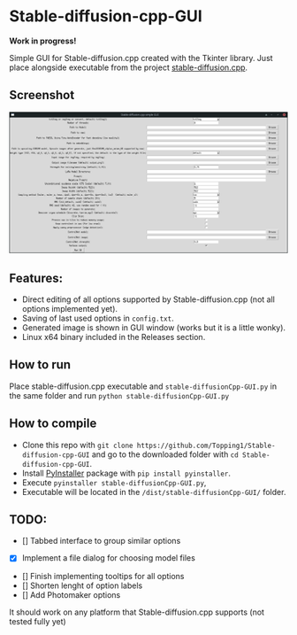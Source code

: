 # Stable-diffusion-cpp-GUI
**Work in progress!**

Simple GUI for Stable-diffusion.cpp created with the Tkinter library. Just place alongside executable from the project [stable-diffusion.cpp](https://github.com/leejet/stable-diffusion.cpp).

## Screenshot

![stable-diffusion-cpp-GUI program window](screen.png)

## Features:
- Direct editing of all options supported by Stable-diffusion.cpp (not all options implemented yet).
- Saving of last used options in `config.txt`.
- Generated image is shown in GUI window (works but it is a little wonky).
- Linux x64 binary included in the Releases section.

## How to run
Place stable-diffusion.cpp executable and `stable-diffusionCpp-GUI.py` in the same folder and run `python stable-diffusionCpp-GUI.py`

## How to compile
- Clone this repo with `git clone https://github.com/Topping1/Stable-diffusion-cpp-GUI` and go to the downloaded folder with `cd Stable-diffusion-cpp-GUI`.
- Install [PyInstaller](https://pypi.org/project/pyinstaller/) package with `pip install pyinstaller`.
- Execute `pyinstaller stable-diffusionCpp-GUI.py`,
- Executable will be located in the `/dist/stable-diffusionCpp-GUI/` folder.

## TODO:
- [] Tabbed interface to group similar options
- [x] Implement a file dialog for choosing model files
- [] Finish implementing tooltips for all options
- [] Shorten lenght of option labels
- [] Add Photomaker options

It should work on any platform that Stable-diffusion.cpp supports (not tested fully yet)
